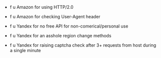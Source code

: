 - f u Amazon for using HTTP/2.0
- f u Amazon for checking User-Agent header

- f u Yandex for no free API for non-comerical/personal use
- f u Yandex for an asshole region change methods
- f u Yandex for raising captcha check after 3+ requests from host during a single minute